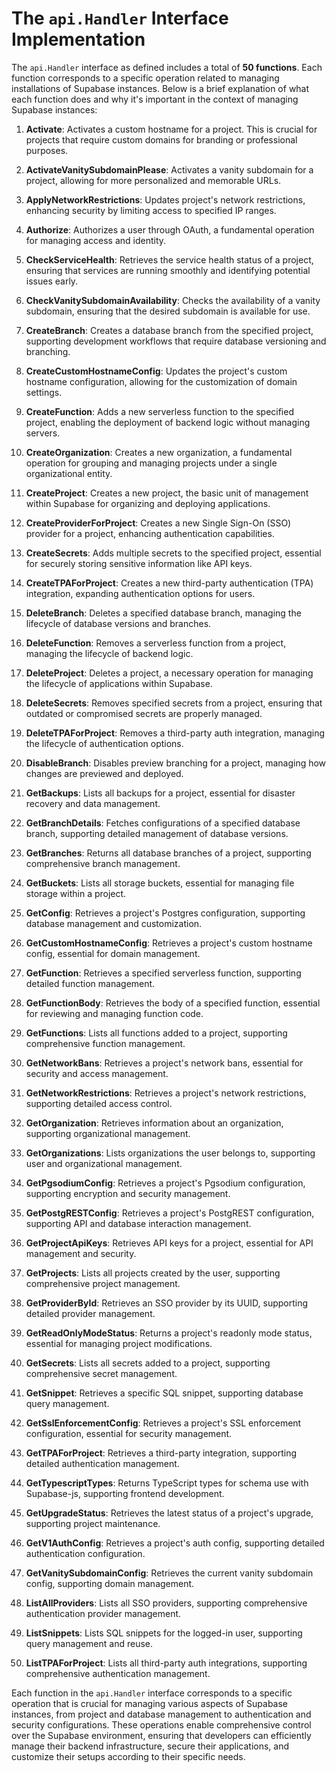 # The `api.Handler` Interface Implementation

The `api.Handler` interface as defined includes a total of **50 functions**. Each function corresponds to a specific operation related to managing installations of Supabase instances. Below is a brief explanation of what each function does and why it's important in the context of managing Supabase instances:

1. **Activate**: Activates a custom hostname for a project. This is crucial for projects that require custom domains for branding or professional purposes.

2. **ActivateVanitySubdomainPlease**: Activates a vanity subdomain for a project, allowing for more personalized and memorable URLs.

3. **ApplyNetworkRestrictions**: Updates project's network restrictions, enhancing security by limiting access to specified IP ranges.

4. **Authorize**: Authorizes a user through OAuth, a fundamental operation for managing access and identity.

5. **CheckServiceHealth**: Retrieves the service health status of a project, ensuring that services are running smoothly and identifying potential issues early.

6. **CheckVanitySubdomainAvailability**: Checks the availability of a vanity subdomain, ensuring that the desired subdomain is available for use.

7. **CreateBranch**: Creates a database branch from the specified project, supporting development workflows that require database versioning and branching.

8. **CreateCustomHostnameConfig**: Updates the project's custom hostname configuration, allowing for the customization of domain settings.

9. **CreateFunction**: Adds a new serverless function to the specified project, enabling the deployment of backend logic without managing servers.

10. **CreateOrganization**: Creates a new organization, a fundamental operation for grouping and managing projects under a single organizational entity.

11. **CreateProject**: Creates a new project, the basic unit of management within Supabase for organizing and deploying applications.

12. **CreateProviderForProject**: Creates a new Single Sign-On (SSO) provider for a project, enhancing authentication capabilities.

13. **CreateSecrets**: Adds multiple secrets to the specified project, essential for securely storing sensitive information like API keys.

14. **CreateTPAForProject**: Creates a new third-party authentication (TPA) integration, expanding authentication options for users.

15. **DeleteBranch**: Deletes a specified database branch, managing the lifecycle of database versions and branches.

16. **DeleteFunction**: Removes a serverless function from a project, managing the lifecycle of backend logic.

17. **DeleteProject**: Deletes a project, a necessary operation for managing the lifecycle of applications within Supabase.

18. **DeleteSecrets**: Removes specified secrets from a project, ensuring that outdated or compromised secrets are properly managed.

19. **DeleteTPAForProject**: Removes a third-party auth integration, managing the lifecycle of authentication options.

20. **DisableBranch**: Disables preview branching for a project, managing how changes are previewed and deployed.

21. **GetBackups**: Lists all backups for a project, essential for disaster recovery and data management.

22. **GetBranchDetails**: Fetches configurations of a specified database branch, supporting detailed management of database versions.

23. **GetBranches**: Returns all database branches of a project, supporting comprehensive branch management.

24. **GetBuckets**: Lists all storage buckets, essential for managing file storage within a project.

25. **GetConfig**: Retrieves a project's Postgres configuration, supporting database management and customization.

26. **GetCustomHostnameConfig**: Retrieves a project's custom hostname config, essential for domain management.

27. **GetFunction**: Retrieves a specified serverless function, supporting detailed function management.

28. **GetFunctionBody**: Retrieves the body of a specified function, essential for reviewing and managing function code.

29. **GetFunctions**: Lists all functions added to a project, supporting comprehensive function management.

30. **GetNetworkBans**: Retrieves a project's network bans, essential for security and access management.

31. **GetNetworkRestrictions**: Retrieves a project's network restrictions, supporting detailed access control.

32. **GetOrganization**: Retrieves information about an organization, supporting organizational management.

33. **GetOrganizations**: Lists organizations the user belongs to, supporting user and organizational management.

34. **GetPgsodiumConfig**: Retrieves a project's Pgsodium configuration, supporting encryption and security management.

35. **GetPostgRESTConfig**: Retrieves a project's PostgREST configuration, supporting API and database interaction management.

36. **GetProjectApiKeys**: Retrieves API keys for a project, essential for API management and security.

37. **GetProjects**: Lists all projects created by the user, supporting comprehensive project management.

38. **GetProviderById**: Retrieves an SSO provider by its UUID, supporting detailed provider management.

39. **GetReadOnlyModeStatus**: Returns a project's readonly mode status, essential for managing project modifications.

40. **GetSecrets**: Lists all secrets added to a project, supporting comprehensive secret management.

41. **GetSnippet**: Retrieves a specific SQL snippet, supporting database query management.

42. **GetSslEnforcementConfig**: Retrieves a project's SSL enforcement configuration, essential for security management.

43. **GetTPAForProject**: Retrieves a third-party integration, supporting detailed authentication management.

44. **GetTypescriptTypes**: Returns TypeScript types for schema use with Supabase-js, supporting frontend development.

45. **GetUpgradeStatus**: Retrieves the latest status of a project's upgrade, supporting project maintenance.

46. **GetV1AuthConfig**: Retrieves a project's auth config, supporting detailed authentication configuration.

47. **GetVanitySubdomainConfig**: Retrieves the current vanity subdomain config, supporting domain management.

48. **ListAllProviders**: Lists all SSO providers, supporting comprehensive authentication provider management.

49. **ListSnippets**: Lists SQL snippets for the logged-in user, supporting query management and reuse.

50. **ListTPAForProject**: Lists all third-party auth integrations, supporting comprehensive authentication management.

Each function in the `api.Handler` interface corresponds to a specific operation that is crucial for managing various aspects of Supabase instances, from project and database management to authentication and security configurations. These operations enable comprehensive control over the Supabase environment, ensuring that developers can efficiently manage their backend infrastructure, secure their applications, and customize their setups according to their specific needs.